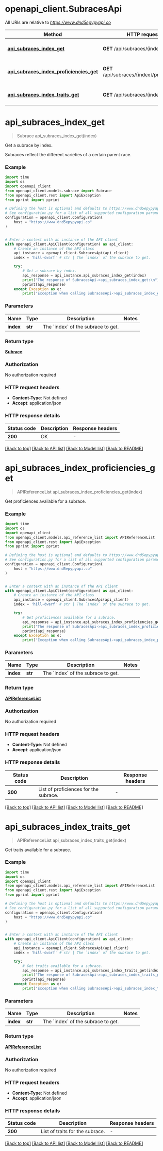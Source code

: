 # openapi_client.SubracesApi

All URIs are relative to *https://www.dnd5epypyapi.co*

Method | HTTP request | Description
------------- | ------------- | -------------
[**api_subraces_index_get**](SubracesApi.md#api_subraces_index_get) | **GET** /api/subraces/{index} | Get a subrace by index.
[**api_subraces_index_proficiencies_get**](SubracesApi.md#api_subraces_index_proficiencies_get) | **GET** /api/subraces/{index}/proficiencies | Get proficiences available for a subrace.
[**api_subraces_index_traits_get**](SubracesApi.md#api_subraces_index_traits_get) | **GET** /api/subraces/{index}/traits | Get traits available for a subrace.


# **api_subraces_index_get**
> Subrace api_subraces_index_get(index)

Get a subrace by index.

Subraces reflect the different varieties of a certain parent race.

### Example

```python
import time
import os
import openapi_client
from openapi_client.models.subrace import Subrace
from openapi_client.rest import ApiException
from pprint import pprint

# Defining the host is optional and defaults to https://www.dnd5epypyapi.co
# See configuration.py for a list of all supported configuration parameters.
configuration = openapi_client.Configuration(
    host = "https://www.dnd5epypyapi.co"
)


# Enter a context with an instance of the API client
with openapi_client.ApiClient(configuration) as api_client:
    # Create an instance of the API class
    api_instance = openapi_client.SubracesApi(api_client)
    index = 'hill-dwarf' # str | The `index` of the subrace to get. 

    try:
        # Get a subrace by index.
        api_response = api_instance.api_subraces_index_get(index)
        print("The response of SubracesApi->api_subraces_index_get:\n")
        pprint(api_response)
    except Exception as e:
        print("Exception when calling SubracesApi->api_subraces_index_get: %s\n" % e)
```


### Parameters

Name | Type | Description  | Notes
------------- | ------------- | ------------- | -------------
 **index** | **str**| The &#x60;index&#x60; of the subrace to get.  | 

### Return type

[**Subrace**](Subrace.md)

### Authorization

No authorization required

### HTTP request headers

 - **Content-Type**: Not defined
 - **Accept**: application/json

### HTTP response details
| Status code | Description | Response headers |
|-------------|-------------|------------------|
**200** | OK |  -  |

[[Back to top]](#) [[Back to API list]](../README.md#documentation-for-api-endpoints) [[Back to Model list]](../README.md#documentation-for-models) [[Back to README]](../README.md)

# **api_subraces_index_proficiencies_get**
> APIReferenceList api_subraces_index_proficiencies_get(index)

Get proficiences available for a subrace.

### Example

```python
import time
import os
import openapi_client
from openapi_client.models.api_reference_list import APIReferenceList
from openapi_client.rest import ApiException
from pprint import pprint

# Defining the host is optional and defaults to https://www.dnd5epypyapi.co
# See configuration.py for a list of all supported configuration parameters.
configuration = openapi_client.Configuration(
    host = "https://www.dnd5epypyapi.co"
)


# Enter a context with an instance of the API client
with openapi_client.ApiClient(configuration) as api_client:
    # Create an instance of the API class
    api_instance = openapi_client.SubracesApi(api_client)
    index = 'hill-dwarf' # str | The `index` of the subrace to get. 

    try:
        # Get proficiences available for a subrace.
        api_response = api_instance.api_subraces_index_proficiencies_get(index)
        print("The response of SubracesApi->api_subraces_index_proficiencies_get:\n")
        pprint(api_response)
    except Exception as e:
        print("Exception when calling SubracesApi->api_subraces_index_proficiencies_get: %s\n" % e)
```


### Parameters

Name | Type | Description  | Notes
------------- | ------------- | ------------- | -------------
 **index** | **str**| The &#x60;index&#x60; of the subrace to get.  | 

### Return type

[**APIReferenceList**](APIReferenceList.md)

### Authorization

No authorization required

### HTTP request headers

 - **Content-Type**: Not defined
 - **Accept**: application/json

### HTTP response details
| Status code | Description | Response headers |
|-------------|-------------|------------------|
**200** | List of proficiences for the subrace. |  -  |

[[Back to top]](#) [[Back to API list]](../README.md#documentation-for-api-endpoints) [[Back to Model list]](../README.md#documentation-for-models) [[Back to README]](../README.md)

# **api_subraces_index_traits_get**
> APIReferenceList api_subraces_index_traits_get(index)

Get traits available for a subrace.

### Example

```python
import time
import os
import openapi_client
from openapi_client.models.api_reference_list import APIReferenceList
from openapi_client.rest import ApiException
from pprint import pprint

# Defining the host is optional and defaults to https://www.dnd5epypyapi.co
# See configuration.py for a list of all supported configuration parameters.
configuration = openapi_client.Configuration(
    host = "https://www.dnd5epypyapi.co"
)


# Enter a context with an instance of the API client
with openapi_client.ApiClient(configuration) as api_client:
    # Create an instance of the API class
    api_instance = openapi_client.SubracesApi(api_client)
    index = 'hill-dwarf' # str | The `index` of the subrace to get. 

    try:
        # Get traits available for a subrace.
        api_response = api_instance.api_subraces_index_traits_get(index)
        print("The response of SubracesApi->api_subraces_index_traits_get:\n")
        pprint(api_response)
    except Exception as e:
        print("Exception when calling SubracesApi->api_subraces_index_traits_get: %s\n" % e)
```


### Parameters

Name | Type | Description  | Notes
------------- | ------------- | ------------- | -------------
 **index** | **str**| The &#x60;index&#x60; of the subrace to get.  | 

### Return type

[**APIReferenceList**](APIReferenceList.md)

### Authorization

No authorization required

### HTTP request headers

 - **Content-Type**: Not defined
 - **Accept**: application/json

### HTTP response details
| Status code | Description | Response headers |
|-------------|-------------|------------------|
**200** | List of traits for the subrace. |  -  |

[[Back to top]](#) [[Back to API list]](../README.md#documentation-for-api-endpoints) [[Back to Model list]](../README.md#documentation-for-models) [[Back to README]](../README.md)


